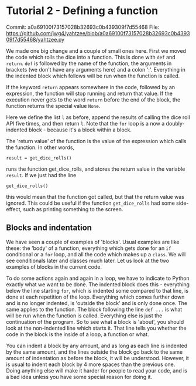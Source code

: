 Tutorial 2 - Defining a function
=======
Commit: a0a69100f73157028b32693c0b439309f7d55468
File: https://github.com/jwg4/yahtzee/blob/a0a69100f73157028b32693c0b439309f7d55468/yahtzee.py

We made one big change and a couple of small ones here. First we moved the code which rolls the dice into a function. This is done with `def` and `return`. `def` is followed by the name of the function, the arguments in brackets (we don't have any arguments here) and a colon ':'. Everything in the indented block which follows will be run when the function is called.

If the keyword `return` appears somewhere in the code, followed by an expression, the function will stop running and return that value. If the execution never gets to the word `return` before the end of the block, the function returns the special value `None`.

Here we define the list `l` as before, append the results of calling the dice roll API five times, and then return `l`. Note that the `for` loop is a now a doubly-indented block - because it's a block within a block.

The 'return value' of the function is the value of the expression which calls the function. In other words, 

```
result = get_dice_rolls()
```

runs the function get_dice_rolls, and stores the return value in the variable `result`. If we just had the line 

```
get_dice_rolls()
```

this would mean that the function got called, but that the return value was ignored. This could be useful if the function `get_dice_rolls` had some side-effect, such as printing something to the screen.

Blocks and indentation
------

We have seen a couple of examples of 'blocks'. Usual examples are like these: the 'body' of a function, everything which gets done for an `if` conditional or a `for` loop, and all the code which makes up a `class`. We will see conditionals later and classes much later. Let us look at the two examples of blocks in the current code.

To do some actions again and again in a loop, we have to indicate to Python exactly what we want to be done. The indented block does this - everything below the line starting `for`, which is indented some compared to that line, is done at each repetition of the loop. Everything which comes further down and is no longer indented, is 'outside the block' and is only done once. The same applies to the function. The block following the line `def ...` is what will be run when the function is called. Everything else is just the continuation of the program. So to see what a block is 'about', you should look at the non-indented line which starts it. That line tells you whether the code in the block is the inside of a loop, a function or what.

You can indent a block by any amount, and as long as each line is indented by the same amount, and the lines outside the block go back to the same amount of indentation as before the block, it will be understood. However, it is usual to indent each block by 4 more spaces than the previous one. Doing anything else will make it harder for people to read your code, and is a bad idea unless you have some special reason for doing it.

